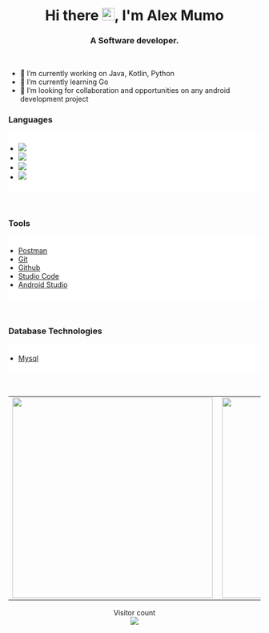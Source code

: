 <h1 align="center">Hi there <img src="https://media.giphy.com/media/hvRJCLFzcasrR4ia7z/giphy.gif" width="25px">, I'm Alex Mumo</h1>
<h3 align="center">A Software developer.</h3>
<br>

- 🔭 I’m currently working on Java, Kotlin, Python
- 🌱 I’m currently learning Go
- 👯 I’m looking for collaboration and opportunities on any android development project


### Languages
<ul align="left"  style="background-color:white; padding:20px;">
  <li><img  src="https://img.shields.io/badge/Kotlin-8382E3?style=for-the-badge&logo=kotlin&logoColor=white">&nbsp;</li>
 <li><img  src="https://img.shields.io/badge/Go-29BEB0?style=for-the-badge&logo=go&logoColor=white">&nbsp;</li>
 <li><img  src="https://img.shields.io/badge/Java-E56F08?style=for-the-badge&logo=java&logoColor=white">&nbsp;</li>
 <li><img  src="https://img.shields.io/badge/Python-E56F08?style=for-the-badge&logo=python&logoColor=white">&nbsp;</li>
</ul>
<br>

### Tools
<ul align="left"  style="background-color:white; padding:20px;">
 <li><a href="https://postman.com" target="_blank">Postman</a>   </li>
 <li><a href="https://git-scm.com/" target="_blank"> Git </a> </li>
 <li><a href="https://github.com/" target="_blank">Github </a> </li>
 <li><a href="https://code.visualstudio.com/" target="_blank">Studio Code </a> </li>
 <li><a href="https://androidstudio.com/" target="_blank">Android Studio</a></li>
</ul>
<br>

### Database Technologies
<ul align="left"  style="background-color:white; padding:20px;">
 <li> <a style="padding-right:8px;" href="https://www.mysql.com/" target="_blank"> Mysql</a></li>
</ul>
<br>


<center>
  <table>
  <tr>
      <td><img width="400px" align="left" src="https://github-readme-stats.vercel.app/api?username=Alex-mumo&count_private=true&show_icons=true&theme=tokyonight&layout=compact"/></td>
      <td><img width="400px" align="left" src="https://github-readme-stats.vercel.app/api/top-langs/?username=Alex-mumo&hide=html&layout=compact&theme=tokyonight"/></td>
      <td><img width="400px" align="left" src="https://github-readme-stats.vercel.app/api/wakatime?username=alexxy&show_icons=true&theme=dark&layout=compact"/>
    </td>

      
  </tr>   
</table>
</center>

<p align="center"> 
  Visitor count<br>
  <img src="https://profile-counter.glitch.me/Alex-mumo/count.svg" />
</p>











